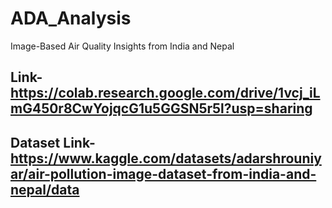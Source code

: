 # ADA_Analysis
Image-Based Air Quality Insights from India and Nepal


## Link- https://colab.research.google.com/drive/1vcj_iLmG450r8CwYojqcG1u5GGSN5r5l?usp=sharing
## Dataset Link- https://www.kaggle.com/datasets/adarshrouniyar/air-pollution-image-dataset-from-india-and-nepal/data
